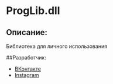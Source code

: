 # ProgLib.dll

## Описание:
Библиотека для личного использования

##Разработчик:
* [ВКонтакте](https://vk.com/the_alex_mark)
* [Instagram](https://www.instagram.com/the_alex_mark/)
